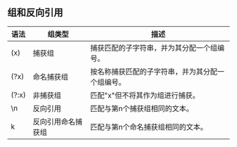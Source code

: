 ## 组和反向引用

| 语法 | 组类型 | 描述 |
| --- | --- | --- |
| (x) | 捕获组 | 捕获匹配的子字符串，并为其分配一个组编号。 |
| (?<Name>x) | 命名捕获组 | 按名称捕获匹配的子字符串，并为其分配一个组编号。 |
| (?:x) | 非捕获组 | 匹配"x"但不将其作为组进行捕获。 |
| \n | 反向引用 | 匹配与第n个捕获组相同的文本。 |
| k<Name> | 反向引用命名捕获组 | 匹配与第n个命名捕获组相同的文本。 |
